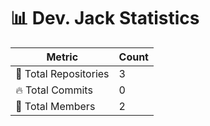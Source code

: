 # 📊 Dev. Jack Statistics

| Metric            | Count |
|------------------|------|
| 📂 Total Repositories | 3 |
| 🔥 Total Commits   | 0 |
| 👥 Total Members   | 2 |

